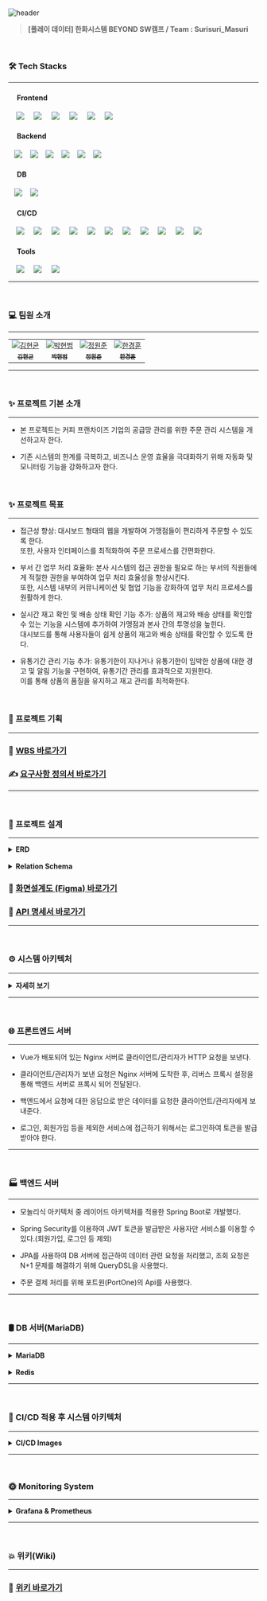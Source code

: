 <br>

![header](https://capsule-render.vercel.app/api?type=venom&height=300&color=FFDC00&text=GIGA%20COFFEE&textBg=false&animation=fadeIn&fontColor=452613&fontSize=80&reversal=false&desc=기억%20속,%20가장%20맛있었던%20한%20모금&descAlignY=80)

> **[플레이 데이터] 한화시스템 BEYOND SW캠프 / Team : Surisuri_Masuri**

<br>

### 🛠 Tech Stacks

---

#### &nbsp;　Frontend

&nbsp;&nbsp;&nbsp;&nbsp;<img src="https://img.shields.io/badge/HTML5-E34F26?style=flat&logo=HTML5&logoColor=white">
&nbsp;&nbsp;&nbsp;&nbsp;<img src="https://img.shields.io/badge/CSS3-1572B6?style=flat&logo=CSS3&logoColor=white&color=darkblue">
&nbsp;&nbsp;&nbsp;&nbsp;<img src="https://img.shields.io/badge/JavaScript-F7DF1E?style=flat&logo=JavaScript&logoColor=black">
&nbsp;&nbsp;&nbsp;&nbsp;<img src="https://img.shields.io/badge/Vue.js-4FC08D?style=flat&logo=Vue.js&logoColor=black&color=lightgreen">
&nbsp;&nbsp;&nbsp;&nbsp;<img src="https://img.shields.io/badge/nginx-%23009639.svg?style=flat&logo=nginx&logoColor=white"></a>
&nbsp;&nbsp;&nbsp;&nbsp;<img src="https://img.shields.io/badge/Pinia-0285C9?style=flat&color=dark"></a>

#### &nbsp;　Backend

&nbsp;&nbsp;&nbsp;<img src="https://img.shields.io/badge/Spring%20Boot-6DB33F?style=flat&logo=Spring%20Boot&logoColor=white&color=green"/>
&nbsp;&nbsp;&nbsp;<img src="https://img.shields.io/badge/Spring%20Security-6DB33F?style=flat&logo=Spring%20Security&logoColor=white&color=darkgreen"/>
&nbsp;&nbsp;&nbsp;<img src="https://img.shields.io/badge/JSON%20Web%20Token-000000?style=flat&logo=JSON%20Web%20Tokens&logoColor=white&color=black"/>
&nbsp;&nbsp;&nbsp;<img src="https://img.shields.io/badge/Amazon%20AWS-232F3E?style=flat&logo=Amazon%20AWS&logoColor=black&color=orange"/>
&nbsp;&nbsp;&nbsp;<img src="https://img.shields.io/badge/Amazon%20EC2-232F3E?style=flat&logo=Amazon%20EC2&logoColor=black&color=orange"/>
&nbsp;&nbsp;&nbsp;<img src="https://img.shields.io/badge/Amazon%20RDS-232F3E?style=flat&logo=Amazon%20RDS&logoColor=black&color=orange"/>


#### &nbsp;　DB

&nbsp;&nbsp;&nbsp;<img src="https://img.shields.io/badge/MariaDB-003545?style=flat&logo=MariaDB&logoColor=white"/>
&nbsp;&nbsp;&nbsp;<img src="https://img.shields.io/badge/Redis-DC382D?style=flat&logo=Redis&logoColor=white"/>


#### &nbsp;　CI/CD

&nbsp;&nbsp;&nbsp;&nbsp;<img src="https://img.shields.io/badge/GitHub-181717?style=flat&logo=GitHub&logoColor=white&color=black"></a>
&nbsp;&nbsp;&nbsp;&nbsp;<img src="https://img.shields.io/badge/Git-F05032?style=flat&logo=Git&logoColor=white&color=ffa500"></a>
&nbsp;&nbsp;&nbsp;&nbsp;<img src="https://img.shields.io/badge/Jenkins-D24939?style=flat&logo=Jenkins&logoColor=white"/>
&nbsp;&nbsp;&nbsp;&nbsp;<img src="https://img.shields.io/badge/Docker-2496ED?style=flat&logo=Docker&logoColor=black&color=blue"/></a>
&nbsp;&nbsp;&nbsp;&nbsp;<img src="https://img.shields.io/badge/Kubernetes-326CE5?style=flat&logo=Kubernetes&logoColor=blue&color=skyblue"/></a>
&nbsp;&nbsp;&nbsp;&nbsp;<img src="https://img.shields.io/badge/Selenium-43B02A?style=flat&logo=Selenium&logoColor=white"/></a>
&nbsp;&nbsp;&nbsp;&nbsp;<img src="https://img.shields.io/badge/Jest-C21325?style=flat&logo=Jest&logoColor=black&color=orange"/></a>
&nbsp;&nbsp;&nbsp;&nbsp;<img src="https://img.shields.io/badge/JUnit5-25A162?style=flat&logo=JUnit5&logoColor=green&color=red"/></a>
&nbsp;&nbsp;&nbsp;&nbsp;<img src="https://img.shields.io/badge/Slack-4A154B?style=flat&logo=Slack&logoColor=yellow&color=purple"/></a>
&nbsp;&nbsp;&nbsp;&nbsp;<img src="https://img.shields.io/badge/Prometheus-E6522C?style=flat&logo=Prometheus&logoColor=white"/>
&nbsp;&nbsp;&nbsp;&nbsp;<img src="https://img.shields.io/badge/Grafana-F46800?style=flat&logo=Grafana&logoColor=white"/>

#### &nbsp;　Tools

&nbsp;&nbsp;&nbsp;&nbsp;<img src="https://img.shields.io/badge/Visual%20Studio%20Code-007ACC?style=flat&logo=Visual%20Studio%20Code&logoColor=white"/>
&nbsp;&nbsp;&nbsp;&nbsp;<img src="https://img.shields.io/badge/IntelliJ%20IDEA-000000?style=flat&logo=IntelliJ%20IDEA&logoColor=white"/>
&nbsp;&nbsp;&nbsp;&nbsp;<img src="https://img.shields.io/badge/Postman-FF6C37?style=flat&logo=Postman&logoColor=white"/>


---

<br>

### 💻 팀원 소개
---

<div align="center">
<table>
<tr>
<td align="center"><a href="https://github.com/your-github-hyeongyun"><img src="https://via.placeholder.com/150" width="100" height="100" alt="김현균"/><br /><sub><b>김현균</b></sub></a></td>
<td align="center"><a href="https://github.com/your-github-hyeonbeom"><img src="https://via.placeholder.com/150" width="100" height="100" alt="박현범"/><br /><sub><b>박현범</b></sub></a></td>
<td align="center"><a href="https://github.com/your-github-wonjun"><img src="https://via.placeholder.com/150" width="100" height="100" alt="정원준"/><br /><sub><b>정원준</b></sub></a></td>
<td align="center"><a href="https://github.com/your-github-kyunghoon"><img src="https://via.placeholder.com/150" width="100" height="100" alt="한경훈"/><br /><sub><b>한경훈</b></sub></a></td>
</tr>
</table>
</div>

---

<br>

### ✨ 프로젝트 기본 소개

---

- 본 프로젝트는 커피 프랜차이즈 기업의 공급망 관리를 위한 주문 관리 시스템을 개선하고자 한다.


- 기존 시스템의 한계를 극복하고, 비즈니스 운영 효율을 극대화하기 위해 자동화 및 모니터링 기능을 강화하고자 한다.

<br>

### ✨ 프로젝트 목표

---

- 접근성 향상: 대시보드 형태의 웹을 개발하여 가맹점들이 편리하게 주문할 수 있도록 한다. <br> 또한, 사용자 인터페이스를 최적화하여 주문 프로세스를 간편화한다.


- 부서 간 업무 처리 효율화: 본사 시스템의 접근 권한을 필요로 하는 부서의 직원들에게 적절한 권한을 부여하여 업무 처리 효율성을 향상시킨다. <br> 또한, 시스템 내부의 커뮤니케이션 및 협업 기능을 강화하여 업무 처리 프로세스를 원활하게 한다.


- 실시간 재고 확인 및 배송 상태 확인 기능 추가: 상품의 재고와 배송 상태를 확인할 수 있는 기능을 시스템에 추가하여 가맹점과 본사 간의 투명성을 높힌다. <br> 대시보드를 통해 사용자들이 쉽게 상품의 재고와 배송 상태를 확인할 수 있도록 한다.


- 유통기간 관리 기능 추가: 유통기한이 지나거나 유통기한이 임박한 상품에 대한 경고 및 알림 기능을 구현하여, 유통기간 관리를 효과적으로 지원한다. <br> 이를 통해 상품의 품질을 유지하고 재고 관리를 최적화한다.

<br>

### 📌  프로젝트 기획

---

### 🔗 [WBS 바로가기](https://docs.google.com/spreadsheets/d/1VS6h_UvXCQAMcixQ1COoRRyjtkPPxUBTzK4tpFutFXQ/edit#gid=420001454)

### ✍ [요구사항 정의서 바로가기](https://docs.google.com/spreadsheets/d/1mO0hrGlxiyJS6M7duXKe6gTWfpthLB1u7dr9gcEcNyw/edit#gid=1526384192)

---
<br>

### 📜 프로젝트 설계

---

<details>
<summary style="font-size: 14px; font-weight: bold;">ERD</summary>
<br>
<img src="./img/final_erd.png">
<br>
</details>

<br>

<details>
<summary style="font-size: 14px; font-weight: bold;">Relation Schema</summary>
<br>
<img src="./img/final_relation.png">
<br>
</details>


### 🔗 [화면설계도 (Figma) 바로가기](https://www.figma.com/file/gibflCmudNsrlpFDWKvJxJ/Giga-Coffee?type=design&node-id=0-1&mode=design&t=EAiTX7alUngoUoYI-0)

### 🔗 [API 명세서 바로가기](https://www.notion.so/API-3680b3a4d3b641108f2686515dfc2222)

---

<br>

### ⚙️ 시스템 아키텍처

---
<details>
<summary style="font-size: 14px; font-weight: bold;">자세히 보기</summary>
<br>
<img src="./img/systemArchitecture.png">
<br>

    상세설명 작성
    
</details>

---
<br>

### 🌐 프론트엔드 서버

---

- Vue가 배포되어 있는 Nginx 서버로 클라이언트/관리자가 HTTP 요청을 보낸다.


- 클라이언트/관리자가 보낸 요청은 Nginx 서버에 도착한 후, 리버스 프록시 설정을 통해 백엔드 서버로 프록시 되어 전달된다.


- 백엔드에서 요청에 대한 응답으로 받은 데이터를 요청한 클라이언트/관리자에게 보내준다.


- 로그인, 회원가입 등을 제외한 서비스에 접근하기 위해서는 로그인하여 토큰을 발급 받아야 한다.

---
<br>

### 🏭 백엔드 서버

---

- 모놀리식 아키텍처 중 레이어드 아키텍처를 적용한 Spring Boot로 개발했다.


- Spring Security를 이용하여 JWT 토큰을 발급받은 사용자만 서비스를 이용할 수 있다.(회원가입, 로그인 등 제외)


- JPA를 사용하여 DB 서버에 접근하여 데이터 관련 요청을 처리했고, 조회 요청은 N+1 문제를 해결하기 위해 QueryDSL을 사용했다.


- 주문 결제 처리를 위해 포트원(PortOne)의 Api를 사용했다.

---
<br>

### 🛢 DB 서버(MariaDB)

---
<details>
    
<summary style="font-size: 14px; font-weight: bold;">MariaDB</summary>
  
- 부하 분산을 위해 Master/Slave의 이중화로 DB를 구성했다.

- 쓰기 요청은 Master에 전달하고, 읽기 요청은 Slave에 전달한다.
  
</details> 
<br>
<details>
    
<summary style="font-size: 14px; font-weight: bold;">Redis</summary>

- 회원의 이메일 인증을 위한 UUID와 Access Token 및 Refresh Token을 관리한다.

- 부하 분산을 위해 Master/Slave의 이중화로 DB를 구성했다.

</details> 

---
<br>

### 🚀 CI/CD 적용 후 시스템 아키텍처

---

<details>
<summary style="font-size: 14px; font-weight: bold;">CI/CD Images</summary>
<br>
<img src="./img/systemArchitecture.png">
<br>
<br>
    
#### CI/CD

---

- 개발자가 Source Code를 Github에 Push한다.


- Push 이후, Github의 Jenkins에서 Webhook을 전달한다.


- Jenkins에서 Github의 Source Code를 Clone하고 오류를 체크한다.


- 테스트 코드를 실행하여 성공하면 젠킨스 파이프라인의 다음 스테이지로 넘어가고, 실패하면 실행을 멈춘다.


- 테스트 코드를 성공하면 Source Code를 Build 하고, DockerHub에 Push한다.


- K8S Server의 Manifest File의 Version을 갱신하고 적용하여 배포한다.

</details>

---
<br>

###  🌞 Monitoring System

---

<details>
<summary style="font-size: 14px; font-weight: bold;">Grafana & Prometheus</summary>
<br>
<img src="./img/.png">
<br>
<br>
</details>

---

<br>

### 💥 위키(Wiki)

---

### 🔗 [위키 바로가기](https://github.com/beyond-sw-camp/be02-fin-Surisuri_Masuri-OMS/wiki)


